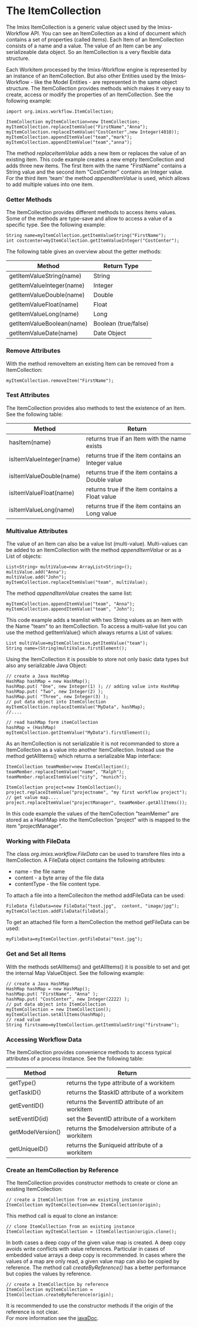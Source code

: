 # The ItemCollection
The Imixs ItemCollection is a generic value object used by the Imixs-Workflow API. You can see an ItemCollection as a kind of document which contains a set of properties (called _Items_). Each Item of an ItemCollection consists of a name and a value. The value of an Item can be any serializeable data object. So an ItemCollection is a very flexible data structure. 

Each Workitem processed by the Imixs-Workflow engine is represented by an instance of an ItemCollection. But also other Entities used by the Imixs-Workflow - like the Model Entities - are represented in the same object structure. The ItemCollection provides methods which makes it very easy to create, access or modify the properties of an ItemCollection. See the following example:  

    import org.imixs.workflow.ItemCollection;
     
    ItemCollection myItemCollection=new ItemCollection;
    myItemCollection.replaceItemValue("FirstName","Anna");
    myItemCollection.replaceItemValue("CostCenter",new Integer(4010));
    myItemCollection.appendItemValue("team","mark");
    myItemCollection.appendItemValue("team","anna");

The method _replaceItemValue_ adds a new Item or replaces the value of an existing item. This code example creates a new empty ItemCollection and adds three new items. The first Item with the name "FirstName" contains a String value and the second item "CostCenter" contains an Integer value. 
For the third item 'team' the  method _appendItemValue_ is used, which allows to add multiple values into one item.  

### Getter Methods
The ItemCollection provides different methods to access items values. Some of the  methods are type-save and allow to access a value of a specific type. See the following example:
  
    String name=myItemCollection.getItemValueString("FirstName");
    int costcenter=myItemCollection.getItemValueInteger("CostCenter");

The following table gives an overview about the getter methods:


|Method						| Return Type  		|
|---------------------------|-------------------|
|getItemValueString(name)	| String			|
|getItemValueInteger(name)	| Integer			|
|getItemValueDouble(name)	| Double			|
|getItemValueFloat(name)	| Float				|
|getItemValueLong(name)		| Long				|
|getItemValueBoolean(name)	| Boolean (true/false)|
|getItemValueDate(name)		| Date Object		|
    
### Remove Attributes
With the method removeItem an existing Item can be removed from a ItemCollection:

    myItemCollection.removeItem("FirstName");

### Test Attributes
The ItemCollection provides also methods to test the existence of an Item. See the following table:

|Method						| Return 	  		|
|---------------------------|-------------------|
|hasItem(name)				| returns true if an Item with the name exists		|
|isItemValueInteger(name)	| returns true if the item contains an Integer value|
|isItemValueDouble(name)	| returns true if the item contains a Double value	|
|isItemValueFloat(name)  	| returns true if the item contains a Float	value	|
|isItemValueLong(name)		| returns true if the item contains an Long	value	|




### Multivalue Attributes
The value of an Item can also be a value list (multi-value). Multi-values can be added to an ItemCollection with the method _appendItemValue_ or as a List of objects:

    List<String> multiValue=new ArrayList<String>();
    multiValue.add("Anna");
    multiValue.add("John");
    myItemCollection.replaceItemValue("team", multiValue);

The method _appendItemValue_ creates the same list:

    myItemCollection.appendItemValue("team", "Anna");
    myItemCollection.appendItemValue("team", "John");

  
This code example adds a teamlist with two String values as an item with the Name "team" to an ItemCollection. To access a multi-value list you can use the method getItemValue() which always returns a List of values:
  
    List multiValue=myItemCollection.getItemValue("team");
    String name=(String)multiValue.firstElement();

Using the ItemCollection it is possible to store not only basic data types but also any serializable Java Object:
  
    // create a Java HashMap
    HashMap hashMap = new HashMap();
    hashMap.put( "One", new Integer(1) ); // adding value into HashMap
    hashMap.put( "Two", new Integer(2) );
    hashMap.put( "Three", new Integer(3) );
    // put data object into ItemCollection
    myItemCollection.replaceItemValue("MyData", hashMap);
    //....
   
    // read hashMap form itemCollection
    hashMap = (HashMap) myItemCollection.getItemValue("MyData").firstElement();
  
As an ItemCollection is not serializable it is not recommanded to store a ItemCollection as a value into another ItemCollection. Instead use the method getAllItems() which returns a serializable Map interface:
  
    ItemCollection teamMember=new ItemCollection();
    teamMember.replaceItemValue("name", "Ralph");
    teamMember.replaceItemValue("city", "munich");
    
    ItemCollection project=new ItemCollection();
    project.replaceItemValue("projectname", "my first workflow project");
    // get value map....
    project.replaceItemValue("projectManager", teamMember.getAllItems());
		
In this code example the values of the ItemCollection "teamMemer" are stored as a HashMap into the ItemCollection "project" with is mapped to the item "projectManager".


### Working with FileData

The class _org.imixs.workflow.FileData_ can be used to transfere files into a ItemCollection. A FileData object contains the following attributes:

 * name - the file name
 * content - a byte array of the file data
 * contentType - the file content type.

To attach a file into a ItemColleciton the method addFileData can be used:


	FileData fileData=new FileData("test.jpg",  content, "image/jpg");
	myItemCollection.addFileData(fileData);

To get an attached file form a ItemCollection the method getFileData can be used:


	myFileData=myItemCollection.getFileData("test.jpg");
	    
  
### Get and Set all Items
With the methods setAllItems() and getAllItems() it is possible to set and get the internal Map ValueObject. See the following example:

    // create a Java HashMap
    HashMap hashMap = new HashMap();
    hashMap.put( "FirstName", "Anna" ); 
    hashMap.put( "CostCenter", new Integer(2222) );
    // put data object into ItemCollection
    myItemCollection = new ItemCollection();
    myItemCollection.setAllItems(hashMap);
    // read value
    String firstname=myItemCollection.getItemValueString("firstname");

### Accessing Workflow Data   
The ItemCollection provides convenience methods to access typical attributes of a process iInstance. See the following table:

|Method				| Return 	  										|
|-------------------|---------------------------------------------------|
|getType()			| returns the type attribute of a workitem 			|
|getTaskID()		| returns the $taskID attribute of a workitem 	|
|getEventID()	| returns the $eventID attribute of an workitem 	|
|setEventID(id)	| set the $eventID attribute of a workitem 		|
|getModelVersion()	| returns the $modelversion attribute of a workitem |
|getUniqueID()		| returns the $uniqueid attribute of a workitem 	|


### Create an ItemCollection by Reference

The ItemCollection provides constructor methods to create or clone an existing ItemCollection:

	// create a ItemCollection from an existing instance
	ItemCollection myItemCollection=new ItemCollection(origin);

This method call is equal to clone an instance:

	// clone ItemCollection from an existing instance
	ItemCollection myItemCollection = (ItemCollection)origin.clone();

In both cases a deep copy of the given value map is created. A deep copy avoids write conflicts with value references. Particular in cases of embedded value arrays a deep copy is recommended. In cases where the values of a map are only read, a given value map can also be copied by reference. The method call _createByReference()_ has a better performance but copies the values by reference.

	// create a ItemCollection by reference
	ItemCollection myItemCollection = ItemCollection.createByReference(origin);
 	
It is recommended to use the constructor methods if the origin of the reference is not clear. 	
For more information see the [javaDoc](http://www.imixs.org/doc/apidocs/org/imixs/workflow/ItemCollection.html).